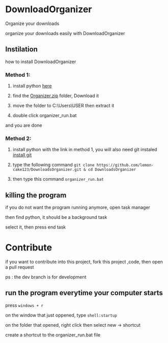 # DownloadOrganizer
Organize your downloads

organize your downloads easily with DownloadOrganizer

## Instilation

how to install DownloadOrganizer

### Method 1:
1. install python [here](https://www.python.org/)

2. find the [Organizer.zip](https://github.com/lemon-cake123/DownloadsOrganizer/blob/master/Organizer.zip) folder, Download it

3. move the folder to C:\Users\USER then extract it

4. double click organizer_run.bat

and you are done

### Method 2:
1. install python with the link in method 1, you will also need git instaled [install git](https://git-scm.com/)

2. type the following command 
`git clone https://github.com/lemon-cake123/DownloadsOrganizer.git & cd DownloadsOrganizer`

3. then type this command `organizer_run.bat`

## killing the program
if you do not want the program running anymore, open task manager

then find python, it should be a background task

select it, then press end task

# Contribute
if you want to contribute into this project, fork this project ,code, then open a pull request 

ps : the dev branch is for development

## run the program everytime your computer starts

press `windows + r`

on the window that just oppened, type `shell:startup`

on the folder that opened, right click then select new -> shortcut

create a shortcut to the organizer_run.bat file








